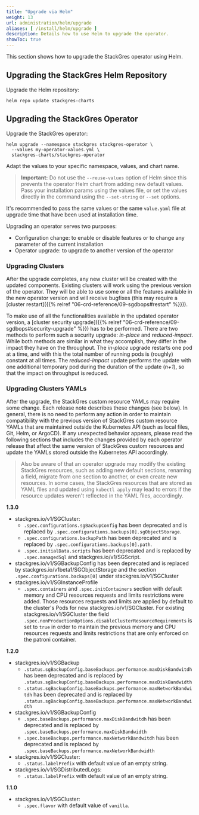 ```yaml
---
title: "Upgrade via Helm"
weight: 13
url: administration/helm/upgrade
aliases: [ /install/helm/upgrade ]
description: Details how to use Helm to upgrade the operator.
showToc: true
---
```


This section shows how to upgrade the StackGres operator using Helm.

## Upgrading the StackGres Helm Repository

Upgrade the Helm repository:

```
helm repo update stackgres-charts
```

## Upgrading the StackGres Operator

Upgrade the StackGres operator:

```
helm upgrade --namespace stackgres stackgres-operator \
  --values my-operator-values.yml \
  stackgres-charts/stackgres-operator
```

Adapt the values to your specific namespace, values, and chart name.

> **Important:** Do not use the `--reuse-values` option of Helm since this prevents the operator Helm chart from adding new default values.
> Pass your installation params using the values file, or set the values directly in the command using the `--set-string` or `--set` options.

It's recommended to pass the same values or the same `value.yaml` file at upgrade time that have been used at installation time.

Upgrading an operator serves two purposes:

* Configuration change: to enable or disable features or to change any parameter of the current installation
* Operator upgrade: to upgrade to another version of the operator

### Upgrading Clusters

After the upgrade completes, any new cluster will be created with the updated components.
Existing clusters will work using the previous version of the operator.
They will be able to use some or all the features available in the new operator version and will receive bugfixes (this may require a [cluster restart]({{% relref "06-crd-reference/09-sgdbops#restart" %}})).

To make use of all the functionalities available in the updated operator version, a [cluster security upgrade]({{% relref "06-crd-reference/09-sgdbops#security-upgrade" %}}) has to be performed.
There are two methods to perform such a security upgrade: *in-place* and *reduced-impact*.
While both methods are similar in what they accomplish, they differ in the impact they have on the throughput.
The *in-place* upgrade restarts one pod at a time, and with this the total number of running pods is (roughly) constant at all times.
The *reduced-impact* update performs the update with one additional temporary pod during the duration of the update (*n+1*), so that the impact on throughput is reduced.

### Upgrading Clusters YAMLs

After the upgrade, the StackGres custom resource YAMLs may require some change.
Each release note describes these changes (see below).
In general, there is no need to perform any action in order to maintain compatibility with the previous version of StackGres custom resource YAMLs that are maintained outside the Kubernetes API (such as local files, Git, Helm, or ArgoCD).
If any unexpected behavior appears, please read the following sections that includes the changes provided by each operator release that affect the same version of StackGres custom resources and update the YAMLs stored outside the Kubernetes API accordingly.

> Also be aware of that an operator upgrade may modify the existing StackGres resources, such as adding new default sections, renaming a field, migrate from one section to another, or even create new resources.
> In some cases, the StackGres resources that are stored as YAML files and updated using `kubectl apply` may lead to errors if the resource updates weren't reflected in the YAML files, accordingly.

**1.3.0**

* stackgres.io/v1/SGCluster:
    * `.spec.configurations.sgBackupConfig` has been deprecated and is replaced by `.spec.configurations.backups[0].sgObjectStorage`.
    * `.spec.configurations.backupPath` has been deprecated and is replaced by `.spec.configurations.backups[0].path`.
    * `.spec.initialData.scripts` has been deprecated and is replaced by `.spec.managedSql` and stackgres.io/v1/SGScript.
* stackgres.io/v1/SGBackupConfig has been deprecated and is replaced by stackgres.io/v1beta1/SGObjectStorage and the section `.spec.configurations.backups[0]` under stackgres.io/v1/SGCluster
* stackgres.io/v1/SGInstanceProfile
    * `.spec.containers` and `.spec.initContainers` section with default memory and CPU resources requests and limits restrictions were added. Those resources requests and limits
     are applied by default to the cluster's Pods for new stackgres.io/v1/SGCluster. For existing stackgres.io/v1/SGCluster the field `.spec.nonProductionOptions.disableClusterResourceRequirements`
     is set to `true` in order to maintain the previous memory and CPU resources requests and limits restrictions that are only enforced on the patroni container.

**1.2.0**

* stackgres.io/v1/SGBackup
    * `.status.sgBackupConfig.baseBackups.performance.maxDiskBandwitdh` has been deprecated and is replaced by `.status.sgBackupConfig.baseBackups.performance.maxDiskBandwidth`
    * `.status.sgBackupConfig.baseBackups.performance.maxNetworkBandwitdh` has been deprecated and is replaced by `.status.sgBackupConfig.baseBackups.performance.maxNetworkBandwidth`
* stackgres.io/v1/SGBackupConfig
    * `.spec.baseBackups.performance.maxDiskBandwitdh` has been deprecated and is replaced by `.spec.baseBackups.performance.maxDiskBandwidth`
    * `.spec.baseBackups.performance.maxNetworkBandwitdh` has been deprecated and is replaced by `.spec.baseBackups.performance.maxNetworkBandwidth`
* stackgres.io/v1/SGCluster:
    * `.status.labelPrefix` with default value of an empty string.
* stackgres.io/v1/SGDistributedLogs:
    * `.status.labelPrefix` with default value of an empty string.

**1.1.0**

* stackgres.io/v1/SGCluster:
    * `.spec.flavor` with default value of `vanilla`.
